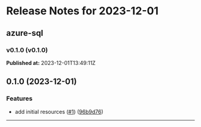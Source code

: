 # Release Notes for 2023-12-01

## azure-sql
### v0.1.0 (v0.1.0)
**Published at:** 2023-12-01T13:49:11Z

## 0.1.0 (2023-12-01)


### Features

* add initial resources ([#1](https://github.com/CloudNationHQ/terraform-azure-sql/issues/1)) ([96b9d76](https://github.com/CloudNationHQ/terraform-azure-sql/commit/96b9d7679b06546da5bd44307d603268b25adb50))

---

